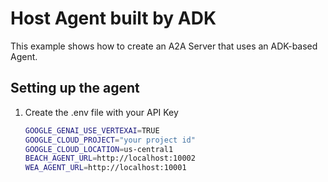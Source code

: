 # Host Agent built by ADK

This example shows how to create an A2A Server that uses an ADK-based Agent.


## Setting up the agent

1. Create the .env file with your API Key
   ```bash
   GOOGLE_GENAI_USE_VERTEXAI=TRUE
   GOOGLE_CLOUD_PROJECT="your project id"
   GOOGLE_CLOUD_LOCATION=us-central1
   BEACH_AGENT_URL=http://localhost:10002
   WEA_AGENT_URL=http://localhost:10001
   ```

